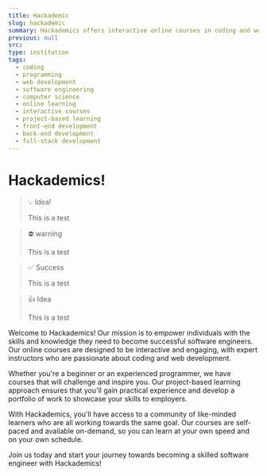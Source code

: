 ```yaml
---
title: Hackademic
slug: hackademic
summary: Hackademics offers interactive online courses in coding and web development, featuring project-based learning and expert instructors. Become a skilled software engineer with our program!
previous: null
src:
type: institution
tags:
  - coding
  - programming
  - web development
  - software engineering
  - computer science
  - online learning
  - interactive courses
  - project-based learning
  - front-end development
  - back-end development
  - full-stack development
---
```


# Hackademics!

> 💡 Idea!
>
> This is a test

> ⛔ warning
>
> This is a test

> ✅ Success
>
> This is a test

> 👍 Idea
>
> This is a test

Welcome to Hackademics! Our mission is to empower individuals with the skills and knowledge they need to become successful software engineers. Our online courses are designed to be interactive and engaging, with expert instructors who are passionate about coding and web development.

Whether you're a beginner or an experienced programmer, we have courses that will challenge and inspire you. Our project-based learning approach ensures that you'll gain practical experience and develop a portfolio of work to showcase your skills to employers.

With Hackademics, you'll have access to a community of like-minded learners who are all working towards the same goal. Our courses are self-paced and available on-demand, so you can learn at your own speed and on your own schedule.

Join us today and start your journey towards becoming a skilled software engineer with Hackademics!
